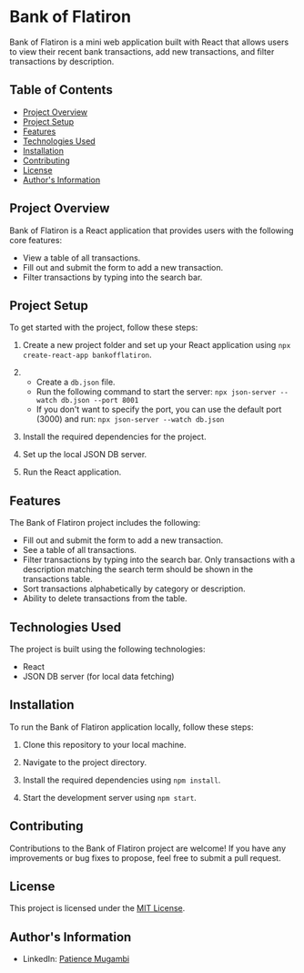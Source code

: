 # Bank of Flatiron

Bank of Flatiron is a mini web application built with React that allows users to view their recent bank transactions, add new transactions, and filter transactions by description. 

## Table of Contents

- [Project Overview](#project-overview)
- [Project Setup](#project-setup)
- [Features](#features)
- [Technologies Used](#technologies-used)
- [Installation](#installation)
- [Contributing](#contributing)
- [License](#license)
- [Author's Information](#authors-information)

## Project Overview

Bank of Flatiron is a React application that provides users with the following core features:

- View a table of all transactions.
- Fill out and submit the form to add a new transaction.
- Filter transactions by typing into the search bar.

## Project Setup

To get started with the project, follow these steps:

1. Create a new project folder and set up your React application using `npx create-react-app bankofflatiron`.

2. - Create a `db.json` file.
   - Run the following command to start the server: `npx json-server --watch db.json --port 8001`
   - If you don't want to specify the port, you can use the default port (3000) and run: `npx json-server --watch db.json`

3. Install the required dependencies for the project.

4. Set up the local JSON DB server.

5. Run the React application.

## Features

The Bank of Flatiron project includes the following:

- Fill out and submit the form to add a new transaction.
- See a table of all transactions.
- Filter transactions by typing into the search bar. Only transactions with a description matching the search term should be shown in the transactions table.
- Sort transactions alphabetically by category or description.
- Ability to delete transactions from the table.

## Technologies Used

The project is built using the following technologies:

- React
- JSON DB server (for local data fetching)

## Installation

To run the Bank of Flatiron application locally, follow these steps:

1. Clone this repository to your local machine.

2. Navigate to the project directory.

3. Install the required dependencies using `npm install`.

4. Start the development server using `npm start`.

## Contributing

Contributions to the Bank of Flatiron project are welcome! If you have any improvements or bug fixes to propose, feel free to submit a pull request.

## License

This project is licensed under the [MIT License](LICENSE).

## Author's Information

- LinkedIn: [Patience Mugambi](https://www.linkedin.com/feed/)
